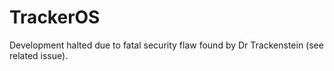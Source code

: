 # TrackerOS

Development halted due to fatal security flaw found by Dr Trackenstein (see related issue).
